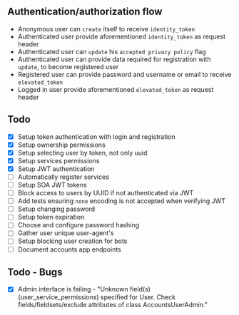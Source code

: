 Authentication/authorization flow
--

* Anonymous user can `create` itself to receive `identity_token`
* Authenticated user provide aforementioned `identity_token` as request header
* Authenticated user can `update` his `accepted privacy policy` flag
* Authenticated user can provide data required for registration with `update`, to become registered user
* Registered user can provide password and username or email to receive `elevated_token`
* Logged in user provide aforementioned `elevated_token` as request header

Todo
-
* [x] Setup token authentication with login and registration
* [x] Setup ownership permissions
* [x] Setup selecting user by token, not only uuid
* [x] Setup services permissions 
* [x] Setup JWT authentication
* [ ] Automatically register services
* [ ] Setup SOA JWT tokens
* [ ] Block access to users by UUID if not authenticated via JWT
* [ ] Add tests ensuring `none` encoding is not accepted when verifying JWT 
* [ ] Setup changing password 
* [ ] Setup token expiration
* [ ] Choose and configure password hashing
* [ ] Gather user unique user-agent's
* [ ] Setup blocking user creation for bots
* [ ] Document accounts app endpoints 

Todo - Bugs
-
* [x] Admin interface is failing - "Unknown field(s) (user_service_permissions) specified for User. Check fields/fieldsets/exclude attributes of class AccountsUserAdmin."